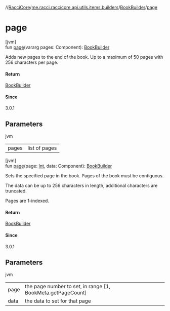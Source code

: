 //[RacciCore](../../../index.md)/[me.racci.raccicore.api.utils.items.builders](../index.md)/[BookBuilder](index.md)/[page](page.md)

# page

[jvm]\
fun [page](page.md)(vararg pages: Component): [BookBuilder](index.md)

Adds new pages to the end of the book. Up to a maximum of 50 pages with 256 characters per page.

#### Return

[BookBuilder](index.md)

#### Since

3.0.1

## Parameters

jvm

| | |
|---|---|
| pages | list of pages |

[jvm]\
fun [page](page.md)(page: [Int](https://kotlinlang.org/api/latest/jvm/stdlib/kotlin/-int/index.html), data: Component): [BookBuilder](index.md)

Sets the specified page in the book. Pages of the book must be contiguous.

The data can be up to 256 characters in length, additional characters are truncated.

Pages are 1-indexed.

#### Return

[BookBuilder](index.md)

#### Since

3.0.1

## Parameters

jvm

| | |
|---|---|
| page | the page number to set, in range [1, BookMeta.getPageCount] |
| data | the data to set for that page |
